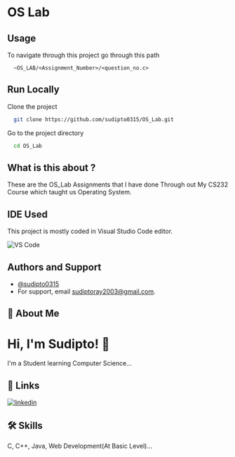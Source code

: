 
# OS Lab



## Usage

To navigate through this project go through this path

```path
  ~OS_LAB/<Assignment_Number>/<question_no.c>
```


## Run Locally

Clone the project

```bash
  git clone https://github.com/sudipto0315/OS_Lab.git
```

Go to the project directory

```bash
  cd OS_Lab
```




## What is this about ?

These are the OS_Lab Assignments that I have done Through out My CS232 Course which taught us Operating System.


## IDE Used

This project is mostly coded in Visual Studio Code editor.

![VS Code](https://assets.stickpng.com/images/62a79050e42d729d928b1756.png)
## Authors and Support

- [@sudipto0315](https://www.github.com/sudipto0315)
- For support, email sudiptoray2003@gmail.com.



## 🚀 About Me


# Hi, I'm Sudipto! 👋

I'm a Student learning Computer Science...


## 🔗 Links
[![linkedin](https://img.shields.io/badge/linkedin-0A66C2?style=for-the-badge&logo=linkedin&logoColor=white)](https://www.linkedin.com/in/sudipto0315)


## 🛠 Skills
C, C++, Java, Web Development(At Basic Level)...

